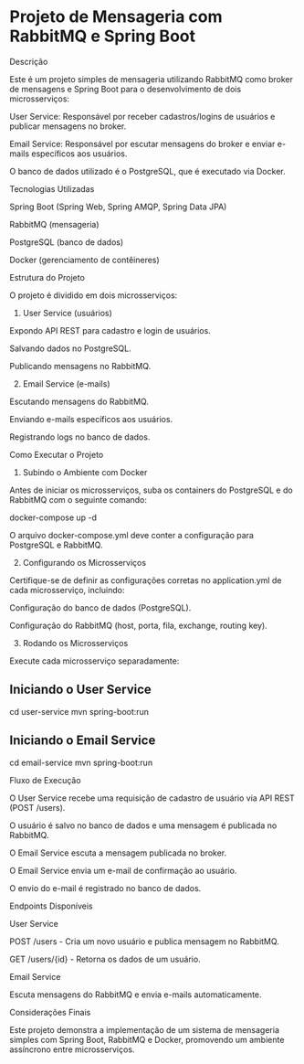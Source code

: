 # Projeto de Mensageria com RabbitMQ e Spring Boot

Descrição

Este é um projeto simples de mensageria utilizando RabbitMQ como broker de mensagens e Spring Boot para o desenvolvimento de dois microsserviços:

User Service: Responsável por receber cadastros/logins de usuários e publicar mensagens no broker.

Email Service: Responsável por escutar mensagens do broker e enviar e-mails específicos aos usuários.

O banco de dados utilizado é o PostgreSQL, que é executado via Docker.

Tecnologias Utilizadas

Spring Boot (Spring Web, Spring AMQP, Spring Data JPA)

RabbitMQ (mensageria)

PostgreSQL (banco de dados)

Docker (gerenciamento de contêineres)

Estrutura do Projeto

O projeto é dividido em dois microsserviços:

1. User Service (usuários)

Expondo API REST para cadastro e login de usuários.

Salvando dados no PostgreSQL.

Publicando mensagens no RabbitMQ.

2. Email Service (e-mails)

Escutando mensagens do RabbitMQ.

Enviando e-mails específicos aos usuários.

Registrando logs no banco de dados.

Como Executar o Projeto

1. Subindo o Ambiente com Docker

Antes de iniciar os microsserviços, suba os containers do PostgreSQL e do RabbitMQ com o seguinte comando:

docker-compose up -d

O arquivo docker-compose.yml deve conter a configuração para PostgreSQL e RabbitMQ.

2. Configurando os Microsserviços

Certifique-se de definir as configurações corretas no application.yml de cada microsserviço, incluindo:

Configuração do banco de dados (PostgreSQL).

Configuração do RabbitMQ (host, porta, fila, exchange, routing key).

3. Rodando os Microsserviços

Execute cada microsserviço separadamente:

## Iniciando o User Service
cd user-service
mvn spring-boot:run

## Iniciando o Email Service
cd email-service
mvn spring-boot:run

Fluxo de Execução

O User Service recebe uma requisição de cadastro de usuário via API REST (POST /users).

O usuário é salvo no banco de dados e uma mensagem é publicada no RabbitMQ.

O Email Service escuta a mensagem publicada no broker.

O Email Service envia um e-mail de confirmação ao usuário.

O envio do e-mail é registrado no banco de dados.

Endpoints Disponíveis

User Service

POST /users - Cria um novo usuário e publica mensagem no RabbitMQ.

GET /users/{id} - Retorna os dados de um usuário.

Email Service

Escuta mensagens do RabbitMQ e envia e-mails automaticamente.

Considerações Finais

Este projeto demonstra a implementação de um sistema de mensageria simples com Spring Boot, RabbitMQ e Docker, promovendo um ambiente assíncrono entre microsserviços.
